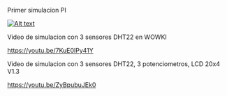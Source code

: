 Primer simulacion PI <br>

[![Alt text](https://img.youtube.com/vi/1xsHRX2UDXQ/0.jpg)](https://www.youtube.com/watch?v=1xsHRX2UDXQ)

Video de simulacion con 3 sensores DHT22 en WOWKI

https://youtu.be/7KuE0lPy41Y


Video de simulacion con 3 sensores DHT22, 3 potenciometros, LCD 20x4  V1.3

https://youtu.be/ZyBpubuJEk0
